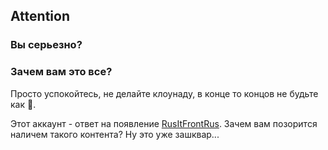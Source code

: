 ## Attention
### Вы серьезно?
### Зачем вам это все?
Просто успокойтесь, не делайте клоунаду, в конце то концов не будьте как 🤡.

Этот аккаунт - ответ на появление [RusItFrontRus](https://web.archive.org/web/20221104130632/https://github.com/RusItFront).
Зачем вам позорится наличем такого контента? Ну это уже зашквар...

